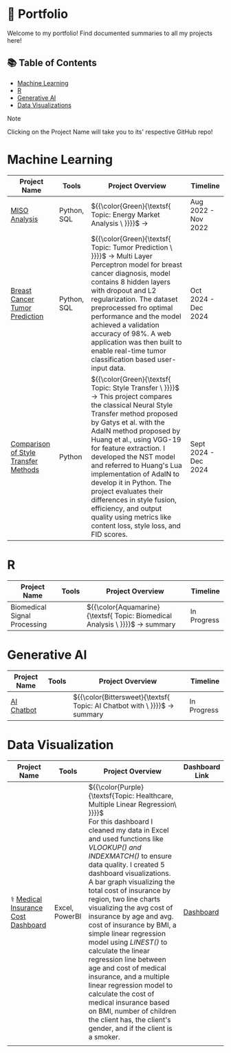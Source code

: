 # 📍 Portfolio
Welcome to my portfolio! Find documented summaries to all my projects here!

## 📚 Table of Contents
* [Machine Learning](#machine-learning)
* [R](#r)
* [Generative AI](#generative-ai)
* [Data Visualizations](#data-visualization)

> [!NOTE]  
> Clicking on the Project Name will take you to its' respective GitHub repo!

# Machine Learning

| Project Name  |     Tools     | Project Overview |   Timeline |
| ------------- | ------------- |   -------------  |  -------------   |
|[MISO Analysis]() | Python, SQL   |${{\color{Green}\{\textsf{  Topic: Energy Market Analysis \ \}}}}\$ &rarr;                  | Aug 2022 - Nov 2022|
|[Breast Cancer Tumor Prediction](https://github.com/annabellejkanch/BreastCancerTumorPrediction) |Python, SQL|${{\color{Green}\{\textsf{  Topic: Tumor Prediction \ \}}}}\$ &rarr; Multi Layer Perceptron model for breast cancer diagnosis, model contains 8 hidden layers with dropout and L2 regularization. The dataset preprocessed fro optimal performance and the model achieved a validation accuracy of 98%. A web application was then built to enable real-time tumor classification based user-input data. |Oct 2024 - Dec 2024|
|[Comparison of Style Transfer Methods]() | Python |${{\color{Green}\{\textsf{  Topic: Style Transfer \ \}}}}\$ &rarr; This project compares the classical Neural Style Transfer method proposed by Gatys et al. with the AdaIN method proposed by Huang et al., using VGG-19 for feature extraction. I developed the NST model and referred to Huang's Lua implementation of AdaIN to develop it in Python. The project evaluates their differences in style fusion, efficiency, and output quality using metrics like content loss, style loss, and FID scores.| Sept 2024 - Dec 2024 |

# R
| Project Name  |     Tools     | Project Overview |   Timeline |
| ------------- | ------------- |   -------------  |  -------------   |
|Biomedical Signal Processing |   |${{\color{Aquamarine}\{\textsf{  Topic: Biomedical Analysis \ \}}}}\$ &rarr; summary| In Progress |
           
# Generative AI
| Project Name  |     Tools     | Project Overview |   Timeline |
| ------------- | ------------- |   -------------  |  -------------   |
|[AI Chatbot]() |   |${{\color{Bittersweet}\{\textsf{  Topic: AI Chatbot with \ \}}}}\$ &rarr; summary | In Progress  |

# Data Visualization  

| Project Name  |     Tools     | Project Overview    |    Dashboard Link           |
| ------------- | ------------- |   -------------     | ------------- | 
|⚕️ [Medical Insurance Cost Dashboard](https://github.com/annabellekanch/MicrosoftPowerBI/blob/main/Medical%20Insurance%20Cost%20Dashboard/ReadMe.md) | Excel, PowerBI  | ${{\color{Purple}\{\textsf{Topic: Healthcare, Multiple Linear Regression\ \}}}}\$ <br>For this dashboard I cleaned my data in Excel and used functions like *VLOOKUP() and INDEXMATCH()* to ensure data quality. I created 5 dashboard visualizations. A bar graph visualizing the total cost of insurance by region, two line charts visualizing the avg cost of insurance by age and avg. cost of insurance by BMI, a simple linear regression model using *LINEST()* to calculate the linear regression line between age and cost of medical insurance, and a multiple linear regression model to calculate the cost of medical insurance based on BMI, number of children the client has, the client's gender, and if the client is a smoker.     |  [Dashboard]()                              
|  |  |  |


